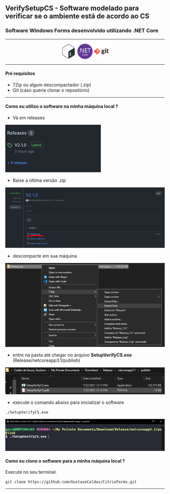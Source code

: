 ## VerifySetupCS - Software modelado para verificar se o ambiente está de acordo ao CS
### Software Windows Forms desenvolvido utilizando .NET Core
---

<p align="center">
<img src="SetupVerifyCS/assets/bash-original.svg" width=48>
<img src="SetupVerifyCS/assets/dotnetcore-original.svg" width=48>
<img src="SetupVerifyCS/assets/git-original-wordmark.svg" width=48>
<p>

---



#### Pré requisitos
* 7Zip ou algum descompactador (.zip)
* Git (caso queria clonar o repositório)

---

#### Como eu utilizo o software na minha máquina local ?

* Vá em releases

![releases](SetupVerifyCS/assets/releases.JPG)

* Baixe a última versão .zip

![releases](SetupVerifyCS/assets/releasezip.JPG)

* descompacte em sua máquina

![releases](SetupVerifyCS/assets/extract.JPG)

* entre na pasta até chegar no arquivo **SetupVerifyCS.exe** (Release/netcoreapp3.1/publish)

![releases](SetupVerifyCS/assets/path.JPG)

* execute o comando abaixo para inicializar o software

```
./SetupVerifyCS.exe
```
![releases](SetupVerifyCS/assets/console.JPG)

#### Como eu clono o software para a minha máquina local ?

Execute no seu terminal:
```
git clone https://github.com/GustavoCaldas/CitrixForms.git
```

---

